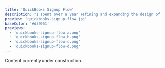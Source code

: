 ```yaml
---
title: 'QuickBooks Signup Flow'
description: "I spent over a year refining and expanding the design of the QuickBooks signup flow for global markets while making it responsive."
preview: 'quickbooks-signup-flow.jpg'
baseColor: '#d39961'
previews:
  - 'quickbooks-signup-flow-a.png'
  - 'quickbooks-signup-flow-b.png'
  - 'quickbooks-signup-flow-c.png'
  - 'quickbooks-signup-flow-d.png'
---
```


Content currently under construction.
